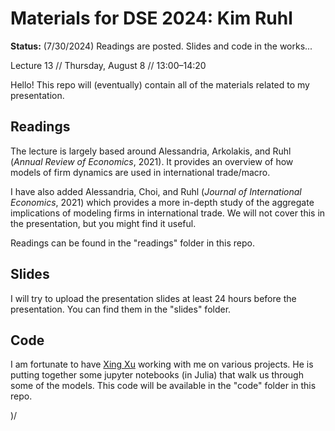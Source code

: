 # Materials for DSE 2024: Kim Ruhl

**Status:** (7/30/2024) Readings are posted. Slides and code in the works...

Lecture 13 // Thursday, August 8 // 13:00&ndash;14:20

Hello! This repo will (eventually) contain all of the materials related to my presentation. 

## Readings
The lecture is largely based around Alessandria, Arkolakis, and Ruhl (*Annual Review of Economics*, 2021). It provides an overview of how models of firm dynamics are used in international trade/macro. 

I have also added Alessandria, Choi, and Ruhl (*Journal of International Economics*, 2021) which provides a more in-depth study of the aggregate implications of modeling firms in international trade. We will not cover this in the presentation, but you might find it useful. 

Readings can be found in the "readings" folder in this repo.

## Slides
I will try to upload the presentation slides at least 24 hours before the presentation. You can find them in the "slides" folder. 

## Code
I am fortunate to have [Xing Xu](https://github.com/2xu2) working with me on various projects. He is putting together some jupyter notebooks (in Julia) that walk us through some of the models. This code will be available in the "code" folder in this repo.


)/
